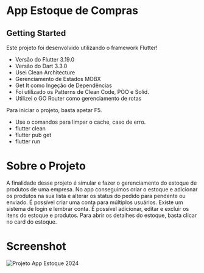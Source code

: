 # App Estoque de Compras

## Getting Started

Este projeto foi desenvolvido utilizando o framework Flutter!
- Versão do Flutter 3.19.0
- Versão do Dart 3.3.0
- Usei Clean Architecture
- Gerenciamento de Estados MOBX
- Get It como Ingeção de Dependências
- Foi utilizado os Patterns de Clean Code, POO e Solid.
- Utilizei o GO Router como gerenciamento de rotas

Para iniciar o projeto, basta apetar F5.
- Use o comandos para limpar o cache, caso de erro.
- flutter clean
- flutter pub get
- flutter run

# Sobre o Projeto

A finalidade desse projeto é simular e fazer o gerenciamento do estoque de produtos de uma empresa.
No app conseguimos criar o estoque e adicionar os produtos na sua lista e alterar os status do pedido para pendente ou enviado.
É possível criar uma conta para múltiplos usuários.
Existe um sistema de login e lembrar conta.
É possível adicionar, editar e excluir os itens do estoque e produtos.
Para abrir os detalhes do estoque, basta clicar no card do estoque.

# Screenshot
![Projeto App Estoque  2024](https://github.com/guischpor/app_estoque/assets/38728633/a1954889-e68d-4cdc-85f6-5334311ca1cb)

